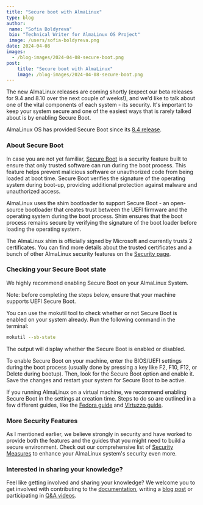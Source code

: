 ```yaml
---
title: "Secure boot with AlmaLinux"
type: blog
author: 
 name: "Sofia Boldyreva"
 bio: "Technical Writer for AlmaLinux OS Project"
 image: /users/sofia-boldyreva.png
date: 2024-04-08
images:
  - /blog-images/2024-04-08-secure-boot.png
post: 
    title: "Secure boot with AlmaLinux"
    image: /blog-images/2024-04-08-secure-boot.png
---
```


The new AlmaLinux releases are coming shortly (expect our beta releases for 9.4 and 8.10 over the next couple of weeks!), and we'd like to talk about one of the vital components of each system - its security. It's important to keep your system secure and one of the easiest ways that is rarely talked about is by enabling Secure Boot.

AlmaLinux OS has provided Secure Boot since its [8.4 release](https://wiki.almalinux.org/release-notes/8.4.html).

### About Secure Boot 

In case you are not yet familiar, [Secure Boot](https://en.wikipedia.org/wiki/UEFI#Secure_Boot) is a security feature built to ensure that only trusted software can run during the boot process. This feature helps prevent malicious software or unauthorized code from being loaded at boot time. Secure Boot verifies the signature of the operating system during boot-up, providing additional protection against malware and unauthorized access.

AlmaLinux uses the shim bootloader to support Secure Boot - an open-source bootloader that creates trust between the UEFI firmware and the operating system during the boot process. Shim ensures that the boot process remains secure by verifying the signature of the boot loader before loading the operating system. 

The AlmaLinux shim is officially signed by Microsoft and currently trusts 2 certificates. You can find more details about the trusted certificates and a bunch of other AlmaLinux security features on the [Security page](https://almalinux.org/security/).

### Checking your Secure Boot state

We highly recommend enabling Secure Boot on your AlmaLinux System. 

Note: before completing the steps below, ensure that your machine supports UEFI Secure Boot.

You can use the mokutil tool to check whether or not Secure Boot is enabled on your system already. Run the following command in the terminal:

```bash
mokutil --sb-state
```

The output will display whether the Secure Boot is enabled or disabled.

To enable Secure Boot on your machine, enter the BIOS/UEFI settings during the boot process (usually done by pressing a key like F2, F10, F12, or Delete during bootup). Then, look for the Secure Boot option and enable it. Save the changes and restart your system for Secure Boot to be active. 

If you running AlmaLinux on a virtual machine, we recommend enabling Secure Boot in the settings at creation time. Steps to do so are outlined in a few different guides, like the [Fedora guide](https://docs.fedoraproject.org/en-US/quick-docs/uefi-with-qemu/) and [Virtuzzo guide](https://docs.virtuozzo.com/virtuozzo_hybrid_server_7_users_guide/managing-virtual-machines-and-containers/performing-virtual-machine-specific-operations.html#enabling-secure-boot-for-virtual-machines).

### More Security Features 

As I mentioned earlier, we believe strongly in security and have worked to provide both the features and the guides that you might need to build a secure environment. Check out our comprehensive list of [Security Measures](https://almalinux.org/security/) to enhance your AlmaLinux system's security even more.

### Interested in sharing your knowledge? 

Feel like getting involved and sharing your knowledge? We welcome you to get involved with contributing to the [documentation](https://wiki.almalinux.org/Contribute-to-Documentation.html), writing a [blog post](https://github.com/AlmaLinux/almalinux.org/blob/master/contributing-blog-posts.md) or participating in [Q&A videos](https://almalinux.org/blog/2024-01-16-video-contributions/).


